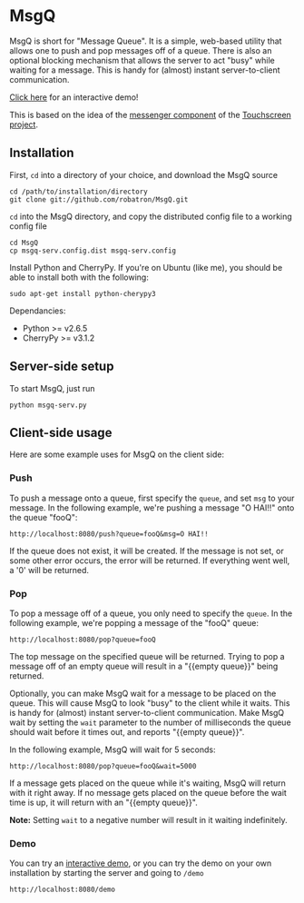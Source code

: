 # MsgQ

MsgQ is short for "Message Queue". It is a simple, web-based utility that allows one to push and pop messages off of a queue. There is also an optional blocking mechanism that allows the server to act "busy" while waiting for a message. This is handy for (almost) instant server-to-client communication.

[Click here](http://robmd.net:8080) for an interactive demo!

This is based on the idea of the [messenger component](http://trac.osuosl.org/git/?p=touchscreen.git;a=blob_plain;f=core/messenger.tac;hb=c60491d32feb22ade5aa6abc6bbf925c12c3f427) of the [Touchscreen project](http://trac.osuosl.org/trac/touchscreen).

## Installation

First, `cd` into a directory of your choice, and download the MsgQ source

	cd /path/to/installation/directory
    git clone git://github.com/robatron/MsgQ.git

`cd` into the MsgQ directory, and copy the distributed config file to a working config file

    cd MsgQ
	cp msgq-serv.config.dist msgq-serv.config

Install Python and CherryPy. If you're on Ubuntu (like me), you should be able to install both with the following:

    sudo apt-get install python-cherypy3

Dependancies:

 - Python >= v2.6.5
 - CherryPy >= v3.1.2

## Server-side setup

To start MsgQ, just run 

    python msgq-serv.py

## Client-side usage

Here are some example uses for MsgQ on the client side:

### Push

To push a message onto a queue, first specify the `queue`, and set `msg` to your message. In the following example, we're pushing a message "O HAI!!" onto the queue "fooQ":

    http://localhost:8080/push?queue=fooQ&msg=O HAI!!

If the queue does not exist, it will be created. If the message is not set, or some other error occurs, the error will be returned. If everything went well, a '0' will be returned.

### Pop

To pop a message off of a queue, you only need to specify the `queue`. In the following example, we're popping a message of the "fooQ" queue:

    http://localhost:8080/pop?queue=fooQ

The top message on the specified queue will be returned. Trying to pop a message off of an empty queue will result in a "{{empty queue}}" being returned.

Optionally, you can make MsgQ wait for a message to be placed on the queue. This will cause MsgQ to look "busy" to the client while it waits. This is handy for (almost) instant server-to-client communication. Make MsgQ wait by setting the `wait` parameter to the number of milliseconds the queue should wait before it times out, and reports "{{empty queue}}". 

In the following example, MsgQ will wait for 5 seconds:

    http://localhost:8080/pop?queue=fooQ&wait=5000

If a message gets placed on the queue while it's waiting, MsgQ will return with it right away. If no message gets placed on the queue before the wait time is up, it will return with an "{{empty queue}}".

**Note:** Setting `wait` to a negative number will result in it waiting indefinitely.

### Demo

You can try an [interactive demo](http://robmd.net:8080), or you can try the demo on your own installation by starting the server and going to `/demo`

    http://localhost:8080/demo
